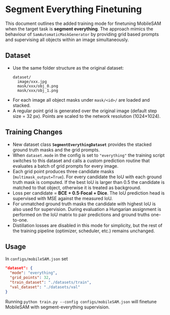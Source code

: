 # Segment Everything Finetuning

This document outlines the added training mode for finetuning MobileSAM when the
target task is **segment everything**.  The approach mimics the behaviour of
`SamAutomaticMaskGenerator` by providing grid based prompts and supervising all
objects within an image simultaneously.

## Dataset
- Use the same folder structure as the original dataset:
  ```
  dataset/
    image/xxx.jpg
    mask/xxx/obj_0.png
    mask/xxx/obj_1.png
  ```
- For each image all object masks under `mask/<id>/` are loaded and stacked.
- A regular point grid is generated over the original image (default step
  size = 32 px).  Points are scaled to the network resolution (1024×1024).

## Training Changes
- New dataset class **`SegmentEverythingDataset`** provides the stacked ground
  truth masks and the grid prompts.
- When `dataset.mode` in the config is set to `"everything"` the training script
  switches to this dataset and calls a custom prediction routine that evaluates a
  batch of grid prompts for every image.
 - Each grid point produces three candidate masks (`multimask_output=True`).  For
   every candidate the IoU with each ground truth mask is computed.  If the best
   IoU is larger than 0.5 the candidate is matched to that object, otherwise it is
   treated as background.
- Loss per candidate = **BCE + 0.5·Focal + Dice**.  The IoU prediction head is
  supervised with MSE against the measured IoU.
 - For unmatched ground truth masks the candidate with highest IoU is also used
   for supervision.  During evaluation a Hungarian assignment is performed on the
   IoU matrix to pair predictions and ground truths one-to-one.
- Distillation losses are disabled in this mode for simplicity, but the rest of
  the training pipeline (optimizer, scheduler, etc.) remains unchanged.

## Usage
In `configs/mobileSAM.json` set
```json
"dataset": {
  "mode": "everything",
  "grid_points": 32,
  "train_dataset": "./datasets/train",
  "val_dataset": "./datasets/val"
}
```
Running `python train.py --config configs/mobileSAM.json` will finetune MobileSAM
with segment-everything supervision.
